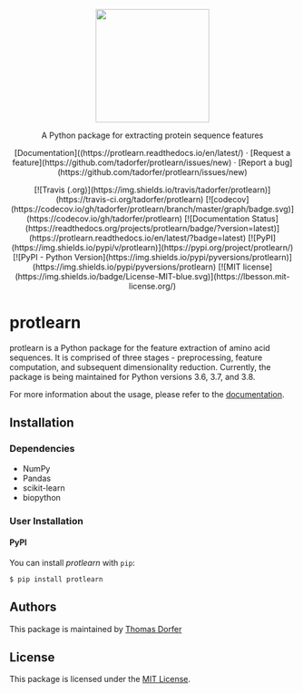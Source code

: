 <p align="center">
  <img src="https://raw.githubusercontent.com/tadorfer/protlearn/master/imgs/logo.png" height="200" width="200">
</p>

<p align="center">
  A Python package for extracting protein sequence features
</p>

<p align="center">
  [Documentation]((https://protlearn.readthedocs.io/en/latest/) · 
  [Request a feature](https://github.com/tadorfer/protlearn/issues/new) · 
  [Report a bug](https://github.com/tadorfer/protlearn/issues/new)
</p>

<p align="center">
  [![Travis (.org)](https://img.shields.io/travis/tadorfer/protlearn)](https://travis-ci.org/tadorfer/protlearn)
  [![codecov](https://codecov.io/gh/tadorfer/protlearn/branch/master/graph/badge.svg)](https://codecov.io/gh/tadorfer/protlearn)
  [![Documentation Status](https://readthedocs.org/projects/protlearn/badge/?version=latest)](https://protlearn.readthedocs.io/en/latest/?badge=latest)
  [![PyPI](https://img.shields.io/pypi/v/protlearn)](https://pypi.org/project/protlearn/)
  [![PyPI - Python Version](https://img.shields.io/pypi/pyversions/protlearn)](https://img.shields.io/pypi/pyversions/protlearn)
  [![MIT license](https://img.shields.io/badge/License-MIT-blue.svg)](https://lbesson.mit-license.org/)
</p>

# protlearn

protlearn is a Python package for the feature extraction of amino acid sequences.
It is comprised of three stages - preprocessing, feature computation, and 
subsequent dimensionality reduction. Currently, the package is being maintained 
for Python versions 3.6, 3.7, and 3.8. 

For more information about the usage, please refer to the [documentation](https://protlearn.readthedocs.io/en/latest/).

## Installation

### Dependencies

- NumPy 
- Pandas 
- scikit-learn
- biopython

### User Installation

#### PyPI

You can install _protlearn_ with `pip`:

```
$ pip install protlearn
```

## Authors

This package is maintained by [Thomas Dorfer](https://github.com/tadorfer)

## License

This package is licensed under the [MIT License](https://github.com/tadorfer/ProtLearn/blob/master/LICENSE).